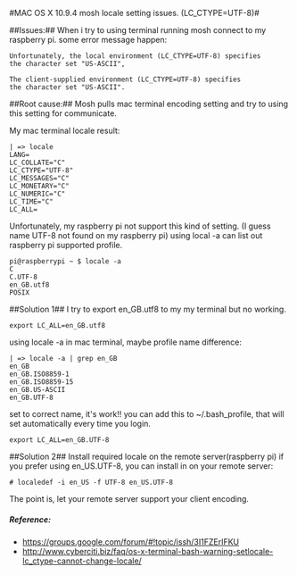 #MAC OS X 10.9.4 mosh locale setting issues. (LC_CTYPE=UTF-8)#

##Issues:##
When i try to using terminal running mosh connect to my raspberry pi. some error message happen:
```
Unfortunately, the local environment (LC_CTYPE=UTF-8) specifies
the character set "US-ASCII",

The client-supplied environment (LC_CTYPE=UTF-8) specifies
the character set "US-ASCII".
```

##Root cause:##
Mosh pulls mac terminal encoding setting and try to using this setting for communicate. 

My mac terminal locale result:
```
| => locale
LANG=
LC_COLLATE="C"
LC_CTYPE="UTF-8"
LC_MESSAGES="C"
LC_MONETARY="C"
LC_NUMERIC="C"
LC_TIME="C"
LC_ALL=
```

Unfortunately, my raspberry pi not support this kind of setting. (I guess name UTF-8 not found on my raspberry pi)
using local -a can list out raspberry pi supported profile.
```
pi@raspberrypi ~ $ locale -a
C
C.UTF-8
en_GB.utf8
POSIX
```

##Solution 1##
I try to export en_GB.utf8 to my my terminal but no working.
```
export LC_ALL=en_GB.utf8
```

using locale -a in mac terminal, maybe profile name difference:
```
| => locale -a | grep en_GB
en_GB
en_GB.ISO8859-1
en_GB.ISO8859-15
en_GB.US-ASCII
en_GB.UTF-8
```

set to correct name, it's work!! you can add this to ~/.bash_profile, that will set automatically every time you login.
```
export LC_ALL=en_GB.UTF-8
```


##Solution 2##
Install required locale on the remote server(raspberry pi)
if you prefer using en_US.UTF-8, you can install in on your remote server:
```
# localedef -i en_US -f UTF-8 en_US.UTF-8
```


The point is, let your remote server support your client encoding.


##### Reference: #####
+ https://groups.google.com/forum/#!topic/issh/3I1FZErIFKU
+ http://www.cyberciti.biz/faq/os-x-terminal-bash-warning-setlocale-lc_ctype-cannot-change-locale/